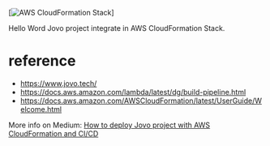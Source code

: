 [![AWS CloudFormation Stack](https://cdn-images-1.medium.com/max/2400/1*exfeKVoOehOPTYSIARGPZA.png)]


Hello Word Jovo project integrate in AWS CloudFormation Stack.

# reference
* https://www.jovo.tech/
* https://docs.aws.amazon.com/lambda/latest/dg/build-pipeline.html
* https://docs.aws.amazon.com/AWSCloudFormation/latest/UserGuide/Welcome.html

More info on Medium: [How to deploy Jovo project with AWS CloudFormation and CI/CD](https://medium.com/shirkalab/how-to-deploy-a-jovo-project-with-aws-cloudformation-and-ci-cd-5e32c47a21ce)
